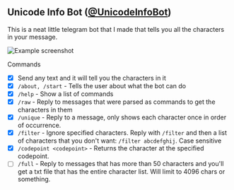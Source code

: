 ## Unicode Info Bot ([@UnicodeInfoBot](https://t.me/UnicodeInfoBot))

This is a neat little telegram bot that I made that tells you all the characters in your message.

![Example screenshot](https://user-images.githubusercontent.com/9531780/67625841-6ab6ad00-f811-11e9-9d8d-77c04dc6fcb3.png)

Commands
 - [x] Send any text and it will tell you the characters in it
 - [x] `/about, /start` - Tells the user about what the bot can do
 - [x] `/help` - Show a list of commands
 - [x] `/raw` - Reply to messages that were parsed as commands to get the characters in them
 - [x] `/unique` - Reply to a message, only shows each character once in order of occurrence.
 - [x] `/filter` - Ignore specified characters. Reply with `/filter` and then a list of characters
                   that you don't want: `/filter abcdefghij`. Case sensitive
 - [x] `/codepoint <codepoint>` - Returns the character at the specified codepoint.
 - [ ] `/full` - Reply to messages that has more than 50 characters and you'll get a txt file
                 that has the entire character list. Will limit to 4096 chars or something.
